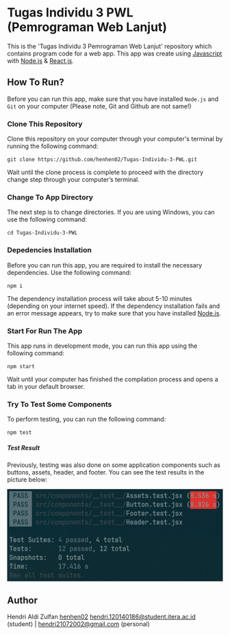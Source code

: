 # Tugas Individu 3 PWL (Pemrograman Web Lanjut)

This is the 'Tugas Individu 3 Pemrograman Web Lanjut' repository which contains program code for a web app. This app was create using [Javascript](https://www.javascript.com/) with [Node.js](https://nodejs.org/en/docs) & [React.js](https://react.dev/).

## How To Run?

Before you can run this app, make sure that you have installed `Node.js` and `Git` on your computer (Please note, Git and Github are not same!)

### Clone This Repository

Clone this repository on your computer through your computer's terminal by running the following command:

```
git clone https://github.com/henhen02/Tugas-Individu-3-PWL.git
```

Wait until the clone process is complete to proceed with the directory change step through your computer’s terminal.

### Change To App Directory

The next step is to change directories. If you are using Windows, you can use the following command:

```
cd Tugas-Individu-3-PWL
```

### Depedencies Installation

Before you can run this app, you are required to install the necessary dependencies. Use the following command:

```
npm i
```

The dependency installation process will take about 5-10 minutes (depending on your internet speed). If the dependency installation fails and an error message appears, try to make sure that you have installed [Node.js](https://nodejs.org/en).

### Start For Run The App

This app runs in development mode, you can run this app using the following command:

```
npm start
```

Wait until your computer has finished the compilation process and opens a tab in your default browser.

### Try To Test Some Components

To perform testing, you can run the following command:

```
npm test
```

##### Test Result

Previously, testing was also done on some application components such as buttons, assets, header, and footer. You can see the test results in the picture below:

![test result](./src/assets/testresult.PNG)

## Author

Hendri Aldi Zulfan [henhen02](https://github.com/henhen02/)
hendri.120140186@student.itera.ac.id (student) | hendri21072002@gmail.com (personal)
